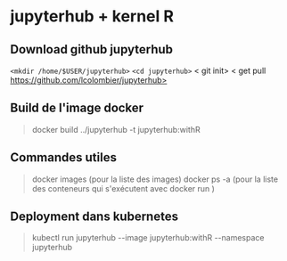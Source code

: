 # jupyterhub + kernel R

## Download github jupyterhub
`<mkdir /home/$USER/jupyterhub>`
`<cd jupyterhub>`
< git init>
< get pull https://github.com/lcolombier/jupyterhub>

## Build de l'image docker
> docker build ../jupyterhub -t  jupyterhub:withR

## Commandes utiles
> docker images (pour la liste des images)
> docker ps -a (pour la liste des conteneurs qui s'exécutent avec docker run <image>)

## Deployment dans kubernetes
> kubectl run jupyterhub --image jupyterhub:withR --namespace jupyterhub
